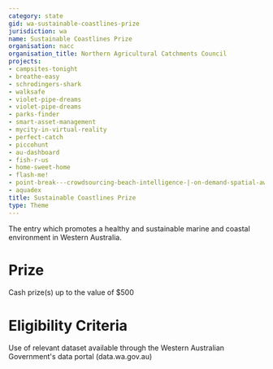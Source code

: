 ```yaml
---
category: state
gid: wa-sustainable-coastlines-prize
jurisdiction: wa
name: Sustainable Coastlines Prize
organisation: nacc
organisation_title: Northern Agricultural Catchments Council
projects:
- campsites-tonight
- breathe-easy
- schrodingers-shark
- walksafe
- violet-pipe-dreams
- violet-pipe-dreams
- parks-finder
- smart-asset-management
- mycity-in-virtual-reality
- perfect-catch
- piccohunt
- au-dashboard
- fish-r-us
- home-sweet-home
- flash-me!
- point-break---crowdsourcing-beach-intelligence-|-on-demand-spatial-awareness
- aquadex
title: Sustainable Coastlines Prize
type: Theme
---
```


The entry which promotes a healthy and sustainable marine and coastal environment in Western Australia.

# Prize
Cash prize(s) up to the value of $500

# Eligibility Criteria
Use of relevant dataset available through the Western Australian Government's data portal (data.wa.gov.au)